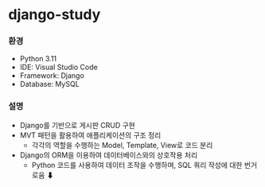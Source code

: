 # django-study

### 환경
- Python 3.11
- IDE: Visual Studio Code
- Framework: Django
- Database: MySQL


### 설명
- Django를 기반으로 게시판 CRUD 구현
- MVT 패턴을 활용하여 애플리케이션의 구조 정리
  - 각각의 역할을 수행하는 Model, Template, View로 코드 분리
- Django의 ORM을 이용하여 데이터베이스와의 상호작용 처리
  - Python 코드를 사용하여 데이터 조작을 수행하며, SQL 쿼리 작성에 대한 번거로움 ⬇ 
